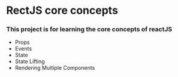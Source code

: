 # RectJS core concepts 

### This project is for learning the core concepts of reactJS 
- Props
- Events
- State
- State Lifting
- Rendering Multiple Components
 

